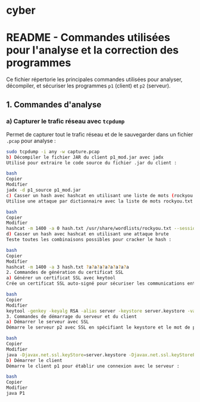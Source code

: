 # cyber

# README - Commandes utilisées pour l'analyse et la correction des programmes

Ce fichier répertorie les principales commandes utilisées pour analyser, décompiler, et sécuriser les programmes `p1` (client) et `p2` (serveur).

## 1. Commandes d'analyse

### a) Capturer le trafic réseau avec `tcpdump`
Permet de capturer tout le trafic réseau et de le sauvegarder dans un fichier `.pcap` pour analyse :

```bash
sudo tcpdump -i any -w capture.pcap
b) Décompiler le fichier JAR du client p1_mod.jar avec jadx
Utilisé pour extraire le code source du fichier .jar du client :

bash
Copier
Modifier
jadx -d p1_source p1_mod.jar
c) Casser un hash avec hashcat en utilisant une liste de mots (rockyou.txt)
Utilise une attaque par dictionnaire avec la liste de mots rockyou.txt pour tenter de cracker le hash :

bash
Copier
Modifier
hashcat -m 1400 -a 0 hash.txt /usr/share/wordlists/rockyou.txt --session new_session
d) Casser un hash avec hashcat en utilisant une attaque brute
Teste toutes les combinaisons possibles pour cracker le hash :

bash
Copier
Modifier
hashcat -m 1400 -a 3 hash.txt ?a?a?a?a?a?a?a?a
2. Commandes de génération du certificat SSL
a) Générer un certificat SSL avec keytool
Crée un certificat SSL auto-signé pour sécuriser les communications entre le serveur et le client :

bash
Copier
Modifier
keytool -genkey -keyalg RSA -alias server -keystore server.keystore -validity 365 -keysize 2048
3. Commandes de démarrage du serveur et du client
a) Démarrer le serveur avec SSL
Démarre le serveur p2 avec SSL en spécifiant le keystore et le mot de passe du certificat SSL :

bash
Copier
Modifier
java -Djavax.net.ssl.keyStore=server.keystore -Djavax.net.ssl.keyStorePassword=password P2
b) Démarrer le client
Démarre le client p1 pour établir une connexion avec le serveur :

bash
Copier
Modifier
java P1
